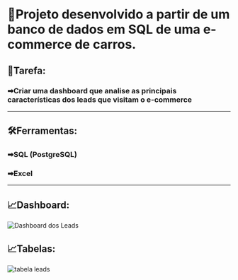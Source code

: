 # 💼Projeto desenvolvido a partir de um banco de dados em SQL de uma e-commerce de carros.

## 🧾Tarefa:
### ➡Criar uma dashboard que analise as principais características dos leads que visitam o e-commerce
---
## 🛠Ferramentas:
### ➡SQL (PostgreSQL)
### ➡Excel
---

## 📈Dashboard:
![Dashboard dos Leads](https://user-images.githubusercontent.com/107582543/236354395-ed674150-df9f-4f8d-9831-538ad9cc363a.png)


## 📈Tabelas:
![tabela leads](https://user-images.githubusercontent.com/107582543/236354422-cc1c1d77-933c-42de-9251-a64cab5561f1.png)
